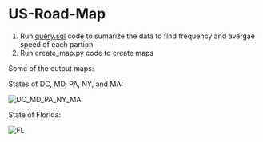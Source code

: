 # US-Road-Map

1. Run [query.sql](https://github.com/malamdar90/US-Road-Map/blob/main/query.sql)  code to sumarize the data to find frequency and avergae speed of each partion
1. Run create_map.py code to create maps

Some of the output maps: 

States of DC, MD, PA, NY, and MA:

![DC_MD_PA_NY_MA](https://github.com/malamdar90/US-Road-Map/assets/87002822/0c4ea967-4c5e-471f-aa00-3b5ed2223525)

State of Florida:

![FL](https://github.com/malamdar90/US-Road-Map/assets/87002822/fb86c3a8-a919-4169-a69f-41eadf8da944)








